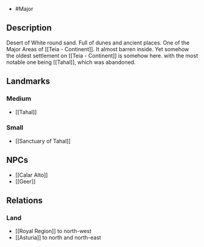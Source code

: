 - #Major
## Description
Desert of White round sand. Full of dunes and ancient places.
One of the Major Areas of [[Teia - Continent]]. It almost barren inside. Yet somehow the oldest settlement on [[Teia - Continent]] is somehow here.
with the most notable one being [[Tahal]], which was abandoned.
## Landmarks
### Medium
- [[Tahal]]
### Small
- [[Sanctuary of Tahal]]
## NPCs
- [[Calar Alto]]
- [[Geer]]
## Relations
### Land
- [[Royal Region]] to north-west
- [[Asturia]] to north and north-east